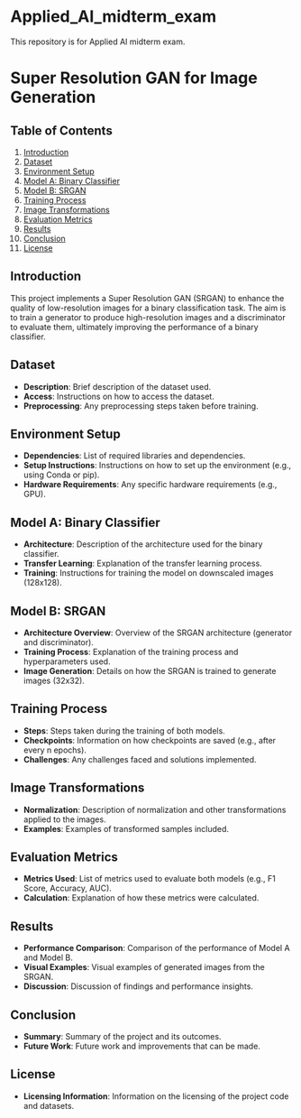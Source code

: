 # Applied_AI_midterm_exam
This repository is for Applied AI midterm exam.

# Super Resolution GAN for Image Generation

## Table of Contents
1. [Introduction](#introduction)
2. [Dataset](#dataset)
3. [Environment Setup](#environment-setup)
4. [Model A: Binary Classifier](#model-a-binary-classifier)
5. [Model B: SRGAN](#model-b-srgan)
6. [Training Process](#training-process)
7. [Image Transformations](#image-transformations)
8. [Evaluation Metrics](#evaluation-metrics)
9. [Results](#results)
10. [Conclusion](#conclusion)
11. [License](#license)

## Introduction
This project implements a Super Resolution GAN (SRGAN) to enhance the quality of low-resolution images for a binary classification task. The aim is to train a generator to produce high-resolution images and a discriminator to evaluate them, ultimately improving the performance of a binary classifier.

## Dataset
- **Description**: Brief description of the dataset used.
- **Access**: Instructions on how to access the dataset.
- **Preprocessing**: Any preprocessing steps taken before training.

## Environment Setup
- **Dependencies**: List of required libraries and dependencies.
- **Setup Instructions**: Instructions on how to set up the environment (e.g., using Conda or pip).
- **Hardware Requirements**: Any specific hardware requirements (e.g., GPU).

## Model A: Binary Classifier
- **Architecture**: Description of the architecture used for the binary classifier.
- **Transfer Learning**: Explanation of the transfer learning process.
- **Training**: Instructions for training the model on downscaled images (128x128).

## Model B: SRGAN
- **Architecture Overview**: Overview of the SRGAN architecture (generator and discriminator).
- **Training Process**: Explanation of the training process and hyperparameters used.
- **Image Generation**: Details on how the SRGAN is trained to generate images (32x32).

## Training Process
- **Steps**: Steps taken during the training of both models.
- **Checkpoints**: Information on how checkpoints are saved (e.g., after every n epochs).
- **Challenges**: Any challenges faced and solutions implemented.

## Image Transformations
- **Normalization**: Description of normalization and other transformations applied to the images.
- **Examples**: Examples of transformed samples included.

## Evaluation Metrics
- **Metrics Used**: List of metrics used to evaluate both models (e.g., F1 Score, Accuracy, AUC).
- **Calculation**: Explanation of how these metrics were calculated.

## Results
- **Performance Comparison**: Comparison of the performance of Model A and Model B.
- **Visual Examples**: Visual examples of generated images from the SRGAN.
- **Discussion**: Discussion of findings and performance insights.

## Conclusion
- **Summary**: Summary of the project and its outcomes.
- **Future Work**: Future work and improvements that can be made.

## License
- **Licensing Information**: Information on the licensing of the project code and datasets.
